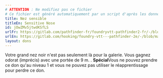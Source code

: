 ```yaml
---
# ATTENTION : Ne modifiez pas ce fichier
# Ce fichier est généré automatiquement par un script d'après les données du module Foundry VTT officiel et de sa traduction
title: Nez sensible
titleEn: Sensitive Nose
id: jOwZMv5jtwdKSfLS
urlFr: https://gitlab.com/pathfinder-fr/foundryvtt-pathfinder2-fr/-/blob/master/data/feats/jOwZMv5jtwdKSfLS.htm
urlEn: https://gitlab.com/hooking/foundry-vtt---pathfinder-2e/-/blob/master/packs/data/feats.db/sensitive-nose.json
layout: dons
---
```

Votre grand nez noir n'est pas seulement là pour la galerie. Vous gagnez odorat (imprécis) avec une portée de 9 m.
.
**Spécial**Vous ne pouvez prendre ce don qu'au niveau 1 et vous ne pouvez pas utiliser le réapprentissage pour perdre ce don.
